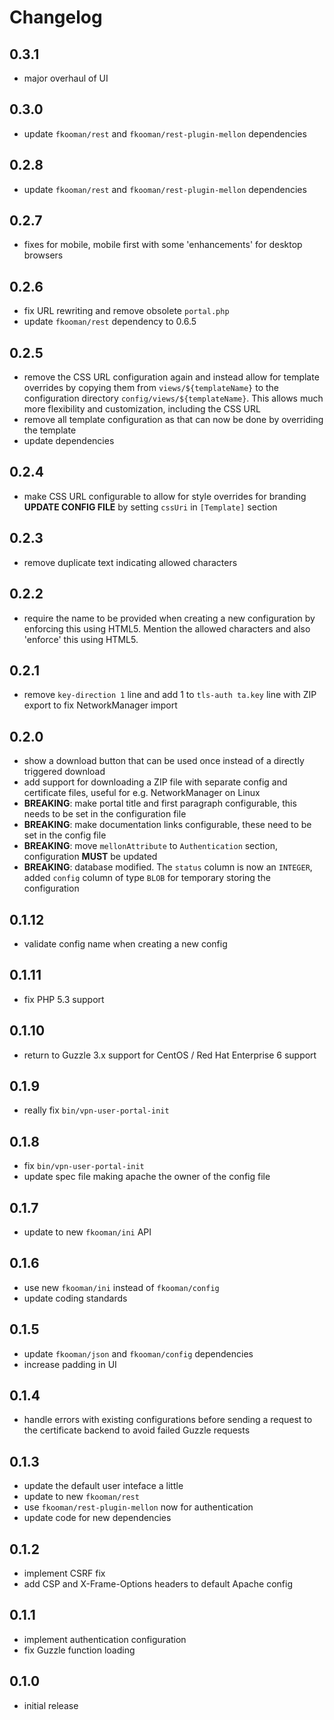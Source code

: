 # Changelog

## 0.3.1
- major overhaul of UI

## 0.3.0
- update `fkooman/rest` and `fkooman/rest-plugin-mellon` dependencies

## 0.2.8
- update `fkooman/rest` and `fkooman/rest-plugin-mellon` dependencies

## 0.2.7
- fixes for mobile, mobile first with some 'enhancements' for desktop browsers

## 0.2.6
- fix URL rewriting and remove obsolete `portal.php`
- update `fkooman/rest` dependency to 0.6.5

## 0.2.5
- remove the CSS URL configuration again and instead allow for template 
  overrides by copying them from `views/${templateName}` to the configuration 
  directory `config/views/${templateName}`. This allows much more flexibility
  and customization, including the CSS URL
- remove all template configuration as that can now be done by overriding the 
  template
- update dependencies

## 0.2.4
- make CSS URL configurable to allow for style overrides for branding
  **UPDATE CONFIG FILE** by setting `cssUri` in `[Template]` section

## 0.2.3 
- remove duplicate text indicating allowed characters

## 0.2.2
- require the name to be provided when creating a new configuration by 
  enforcing this using HTML5. Mention the allowed characters and also 
  'enforce' this using HTML5.

## 0.2.1
- remove `key-direction 1` line and add 1 to `tls-auth ta.key` line with ZIP
  export to fix NetworkManager import

## 0.2.0
- show a download button that can be used once instead of a directly
  triggered download
- add support for downloading a ZIP file with separate config and
  certificate files, useful for e.g. NetworkManager on Linux
- **BREAKING**: make portal title and first paragraph configurable, this needs
  to be set in the configuration file
- **BREAKING**: make documentation links configurable, these need to be set in
  the config file
- **BREAKING**: move `mellonAttribute` to `Authentication` section, 
  configuration **MUST** be updated
- **BREAKING**: database modified. The `status` column is now an `INTEGER`, 
  added `config` column of type `BLOB` for temporary storing the configuration

## 0.1.12
- validate config name when creating a new config

## 0.1.11
- fix PHP 5.3 support

## 0.1.10
- return to Guzzle 3.x support for CentOS / Red Hat Enterprise 6 support

## 0.1.9
- really fix `bin/vpn-user-portal-init`

## 0.1.8
- fix `bin/vpn-user-portal-init`
- update spec file making apache the owner of the config file

## 0.1.7
- update to new `fkooman/ini` API

## 0.1.6
- use new `fkooman/ini` instead of `fkooman/config`
- update coding standards

## 0.1.5
- update `fkooman/json` and `fkooman/config` dependencies
- increase padding in UI

## 0.1.4
- handle errors with existing configurations before sending a request to the 
  certificate backend to avoid failed Guzzle requests

## 0.1.3
- update the default user inteface a little
- update to new `fkooman/rest`
- use `fkooman/rest-plugin-mellon` now for authentication
- update code for new dependencies

## 0.1.2
- implement CSRF fix
- add CSP and X-Frame-Options headers to default Apache config
 
## 0.1.1
- implement authentication configuration
- fix Guzzle function loading

## 0.1.0
- initial release
